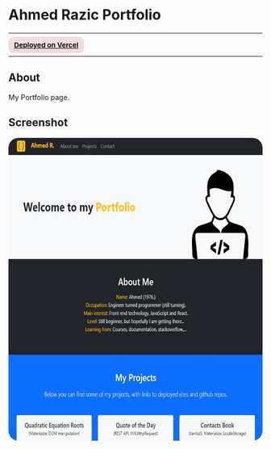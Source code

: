 # Ahmed Razic Portfolio

---

<div>
<a href="https://portfolio-one-sand-58.vercel.app/" target="_blank" rel="noopener noreferrer"
    style="padding:0.5rem 0.7rem;
    color: black;
    background: #F1DEDE;
    border-radius:10px;
    font-size:0.85rem;
    font-weight:600;">Deployed on Vercel</a>
</div>

---

## About

<p>My Portfolio page.</p>

## Screenshot

<img src="/screenshot.jpg" height="600" style="border-radius:20px;margin-bottom:2rem;" />
